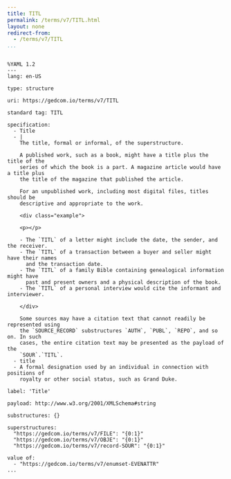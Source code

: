 ```yaml
---
title: TITL
permalink: /terms/v7/TITL.html
layout: none
redirect-from:
  - /terms/v7/TITL
...
```


```

%YAML 1.2
---
lang: en-US

type: structure

uri: https://gedcom.io/terms/v7/TITL

standard tag: TITL

specification:
  - Title
  - |
    The title, formal or informal, of the superstructure.
    
    A published work, such as a book, might have a title plus the title of the
    series of which the book is a part. A magazine article would have a title plus
    the title of the magazine that published the article.
    
    For an unpublished work, including most digital files, titles should be
    descriptive and appropriate to the work.
    
    <div class="example">
    
    <p></p>
    
    - The `TITL` of a letter might include the date, the sender, and the receiver.
    - The `TITL` of a transaction between a buyer and seller might have their names
      and the transaction date.
    - The `TITL` of a family Bible containing genealogical information might have
      past and present owners and a physical description of the book.
    - The `TITL` of a personal interview would cite the informant and interviewer.
    
    </div>
    
    Some sources may have a citation text that cannot readily be represented using
    the `SOURCE_RECORD` substructures `AUTH`, `PUBL`, `REPO`, and so on. In such
    cases, the entire citation text may be presented as the payload of the
    `SOUR`.`TITL`.
  - title
  - A formal designation used by an individual in connection with positions of
    royalty or other social status, such as Grand Duke.

label: 'Title'

payload: http://www.w3.org/2001/XMLSchema#string

substructures: {}

superstructures:
  "https://gedcom.io/terms/v7/FILE": "{0:1}"
  "https://gedcom.io/terms/v7/OBJE": "{0:1}"
  "https://gedcom.io/terms/v7/record-SOUR": "{0:1}"

value of:
  - "https://gedcom.io/terms/v7/enumset-EVENATTR"
...

```

